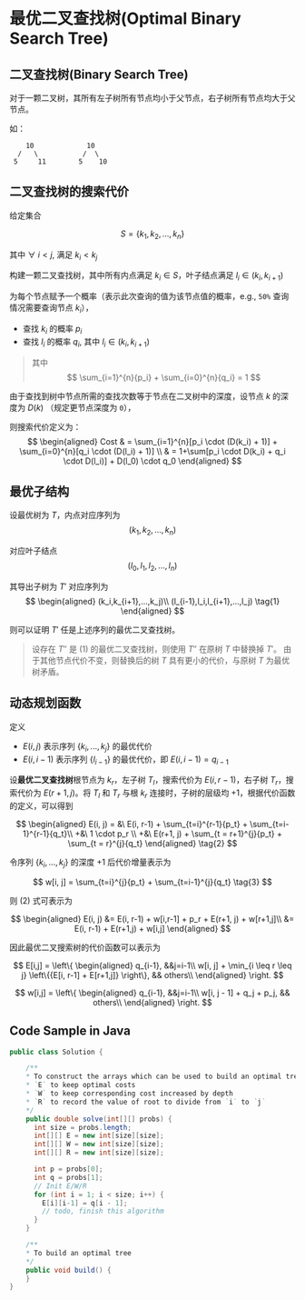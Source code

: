 # 最优二叉查找树(Optimal Binary Search Tree)

## 二叉查找树(Binary Search Tree)

<!-- 对于一个严格递增有序数集合 $S=\left\{k_1, k_2, ..., k_n\right\}$，构建一个二叉树，使得左子节点小于父节点，右子节点大于等于父节点。 -->
对于一颗二叉树，其所有左子树所有节点均小于父节点，右子树所有节点均大于父节点。

如：

```text
    10             10 
  /   \           /  \
 5     11        5    10
```

## 二叉查找树的搜索代价

给定集合

$$
S=\left\{k_1, k_2, ..., k_n\right\}
$$

其中 $\forall\ i<j$, 满足 $k_i < k_j$

构建一颗二叉查找树，其中所有内点满足 $k_i \in S$，叶子结点满足 $l_i \in (k_i, k_{i+1})$

为每个节点赋予一个概率（表示此次查询的值为该节点值的概率，e.g., `50%` 查询情况需要查询节点 $k_i$），

- 查找 $k_i$ 的概率 $p_i$
- 查找 $l_i$ 的概率 $q_i$, 其中 $l_i \in (k_i, k_{i+1})$

> 其中
> $$
> \sum_{i=1}^{n}{p_i} + \sum_{i=0}^{n}{q_i} = 1
> $$

由于查找到树中节点所需的查找次数等于节点在二叉树中的深度，设节点 $k$ 的深度为 $D(k)$ （规定更节点深度为 `0`），

则搜索代价定义为：
$$
\begin{aligned}
Cost & = \sum_{i=1}^{n}[p_i \cdot (D(k_i) + 1)] + \sum_{i=0}^{n}[q_i \cdot (D(l_i) + 1)] \\
     & = 1+\sum[p_i \cdot D(k_i) + q_i \cdot D(l_i)] + D(l_0) \cdot q_0
\end{aligned}
$$

## 最优子结构

设最优树为 $T$，内点对应序列为
$$(k_1,k_2,...,k_n)$$

对应叶子结点
$$(l_0,l_1,l_2,...,l_n)$$

其导出子树为 $T'$ 对应序列为
$$
\begin{aligned}
        (k_i,k_{i+1},...,k_j)\\
(l_{i-1},l_i,l_{i+1},...,l_j) \tag{1}
\end{aligned}
$$

则可以证明 $T'$ 任是上述序列的最优二叉查找树。

> 设存在 $T''$ 是 $(1)$ 的最优二叉查找树，则使用 $T''$ 在原树 $T$ 中替换掉 $T'$。
> 由于其他节点代价不变，则替换后的树 $T$ 具有更小的代价，与原树 $T$ 为最优树矛盾。

## 动态规划函数

定义

- $E(i, j)$ 表示序列 $\left\{k_i,...,k_j\right\}$ 的最优代价
- $E(i, i-1)$ 表示序列 $\left\{l_{i-1}\right\}$ 的最优代价，即 $E(i, i-1) = q_{i-1}$

设**最优二叉查找树**根节点为 $k_r$，左子树 $T_l$，搜索代价为 $E(i, r-1)$，右子树 $T_r$，搜索代价为 $E(r+1,j)$。将 $T_l$ 和 $T_r$ 与根 $k_r$ 连接时，子树的层级均 $+1$，根据代价函数的定义，可以得到

$$
\begin{aligned}
E(i, j) =
  &\ E(i, r-1) + \sum_{t=i}^{r-1}{p_t} + \sum_{t=i-1}^{r-1}{q_t}\\
  +&\ 1 \cdot p_r \\
  +&\ E(r+1, j) + \sum_{t = r+1}^{j}{p_t} + \sum_{t = r}^{j}{q_t}
\end{aligned}
\tag{2}
$$

令序列 $\left\{k_i,...,k_j\right\}$ 的深度 $+1$ 后代价增量表示为

$$
w[i, j] = \sum_{t=i}^{j}{p_t} + \sum_{t=i-1}^{j}{q_t} \tag{3}
$$

则 $(2)$ 式可表示为

$$
\begin{aligned}
E(i, j) &= E(i, r-1) + w[i,r-1] + p_r + E(r+1, j) + w[r+1,j]\\
        &= E(i, r-1) + E(r+1,j) + w[i,j]
\end{aligned}
$$

因此最优二叉搜索树的代价函数可以表示为

$$
E[i,j] = \left\{
\begin{aligned}
  q_{i-1}, &&j=i-1\\
  w[i, j] + \min_{i \leq r \leq j} \left\{{E[i, r-1] + E[r+1,j]} \right\},
    && others\\
\end{aligned}
    \right.
$$

$$
w[i,j] = \left\{
\begin{aligned}
  q_{i-1},  &&j=i-1\\
  w[i, j - 1] + q_j + p_j,
    && others\\
\end{aligned}
    \right.
$$

## Code Sample in Java

```java
public class Solution {

    /**
    * To construct the arrays which can be used to build an optimal tree
    * `E` to keep optimal costs
    * `W` to keep corresponding cost increased by depth
    * `R` to record the value of root to divide from `i` to `j`
    */
    public double solve(int[][] probs) {
      int size = probs.length;
      int[][] E = new int[size][size];
      int[][] W = new int[size][size];
      int[][] R = new int[size][size];

      int p = probs[0];
      int q = probs[1];
      // Init E/W/R
      for (int i = 1; i < size; i++) {
        E[i][i-1] = q[i - 1];
        // todo, finish this algorithm
      }
    }

    /**
    * To build an optimal tree
    */
    public void build() {
    }
}
```
